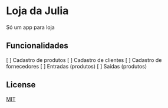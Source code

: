# Loja da Julia

Só um app para loja

## Funcionalidades

[ ] Cadastro de produtos
[ ] Cadastro de clientes
[ ] Cadastro de fornecedores
[ ] Entradas (produtos)
[ ] Saídas (produtos)

## License

[MIT](LICENSE)
